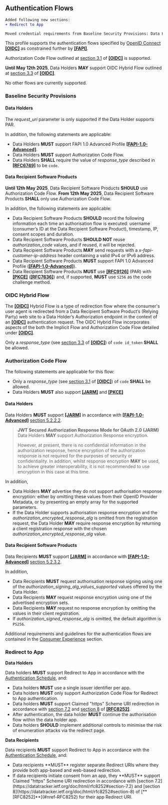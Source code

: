 ## Authentication Flows

```diff
Added following new sections:
+ Redirect to App

Moved credential requirements from Baseline Security Provisions: Data Holders section to new Credential Requirements section.
```
This profile supports the authentication flows specified by [OpenID Connect](https://openid.net/specs/openid-connect-core-1_0.html) **[[OIDC]](#nref-OIDC)** as constrained further by **[[FAPI]](#iref-FAPI)**.



Authorization Code Flow outlined at [section 3.1](https://openid.net/specs/openid-connect-core-1_0.html#CodeFlowAuth) of **[[OIDC]](#nref-OIDC)** is supported.

**Until May 12th 2025**, Data Holders **MAY** support OIDC Hybrid Flow outlined at [section 3.3](https://openid.net/specs/openid-connect-core-1_0.html#HybridFlowAuth) of **[[OIDC]](#nref-OIDC)**.

No other flows are currently supported.


### Baseline Security Provisions

#### Data Holders
The *request_uri* parameter is only supported if the Data Holder supports PAR.

In addition, the following statements are applicable:

- Data Holders **MUST** support FAPI 1.0 Advanced Profile **[[FAPI-1.0-Advanced]](#nref-FAPI-1-0-Advanced)**.
- Data Holders **MUST** support Authorization Code Flow.
- Data Holders **SHALL** require the value of *response_type* described in **[[RFC6749]](#nref-RFC6749)** to be `code`.


#### Data Recipient Software Products


**Until 12th May 2025**, Data Recipient Software Products **SHOULD** use Authorization Code Flow. 
**From 12th May 2025**, Data Recipient Software Products **SHALL** only use Authorization Code Flow. 

In addition, the following statements are applicable:

- Data Recipient Software Products **SHOULD** record the following information each time an authorisation flow is executed: username (consumer’s ID at the Data Recipient Software Product), timestamp, IP, consent scopes and duration.
- Data Recipient Software Products **SHOULD NOT** reuse _authorization_code_ values, and if reused, it will be rejected.
- Data Recipient Software Products **MAY** send requests with a _x-fapi-customer-ip-address_ header containing a valid IPv4 or IPv6 address.
- Data Recipient Software Products **MUST** support FAPI 1.0 Advanced Profile (**[[FAPI-1.0-Advanced]](#nref-FAPI-1-0-Advanced)**).
- Data Recipient Software Products **MUST** use **[[RFC9126]](#nref-RFC9126)** (PAR) with **[[PKCE]](#nref-PKCE)** (**[[RFC7636]](#nref-RFC7636)**) and, if supported, **MUST** use `S256` as the code challenge method.

### OIDC Hybrid Flow
The **[[OIDC]](#nref-OIDC)** Hybrid Flow is a type of redirection flow where the consumer's user agent is redirected from a Data Recipient Software Product’s (Relying Party) web site to a Data Holder’s Authorization endpoint in the context of an **[[OIDC]](#nref-OIDC)** authentication request. The OIDC Hybrid Flow incorporates aspects of the both the Implicit Flow and Authorization Code Flow detailed under **[[OIDC]](#nref-OIDC)**.

Only a _response_type_ (see [section 3.3](https://openid.net/specs/openid-connect-core-1_0.html#HybridFlowAuth) of **[[OIDC]](#nref-OIDC)**) of `code id_token` **SHALL** be allowed.


### Authorization Code Flow

The following statements are applicable for this flow:

- Only a _response_type_ (see [section 3.1](https://openid.net/specs/openid-connect-core-1_0.html#CodeFlowAuth) of **[[OIDC]](#nref-OIDC)**) of `code` **SHALL** be allowed.
- Data Holders **MUST** also support **[[JARM]](#nref-JARM)** and **[[PKCE]](#nref-PKCE)**

#### Data Holders
Data Holders **MUST** support **[[JARM]](#nref-JARM)** in accordance with **[[FAPI-1.0-Advanced]](#nref-FAPI-1-0-Advanced)** [section 5.2.2.2](https://openid.net/specs/openid-financial-api-part-2-1_0.html#jarm).

> **JWT Secured Authorization Response Mode for OAuth 2.0 (JARM)**  
> Data Holders **MAY** support Authorization Response encryption.
>
> However, at present, there is no confidential information in the authorization response, hence encryption of the authorization response is not required for the purposes of security or confidentiality. In addition, whilst response encryption **MAY** be used, to achieve greater interoperability, it is not recommended to use encryption in this case at this time.

In addition,

- Data Holders **MAY** advertise they do not support authorisation response encryption: either by omitting these values from their OpenID Provider Metadata, or by presenting an empty array for the supported parameters.
- If the Data Holder supports authorisation response encryption and the _authorization_encrypted_response_alg_ is omitted from the registration request, the Data Holder **MAY** require response encryption by returning a client registration response with the chosen _authorization_encrypted_response_alg_ value.

#### Data Recipient Software Products
Data Recipients **MUST** support **[[JARM]](#nref-JARM)** in accordance with **[[FAPI-1.0-Advanced]](#nref-FAPI-1-0-Advanced)** [section 5.2.3.2](https://openid.net/specs/openid-financial-api-part-2-1_0.html#jarm-1).

In addition,

- Data Recipients **MUST** request authorisation response signing using one of the _authorization_signing_alg_values_supported_ values offered by the Data Holder.
- Data Recipients **MAY** request response encryption using one of the advertised encryption sets.
- Data Recipients **MAY** request no response encryption by omitting the values in their client registration.
- If _authorization_signed_response_alg_ is omitted, the default algorithm is `PS256`.


Additional requirements and guidelines for the authentication flows are contained in the [Consumer Experience](#consumer-experience) section.

<h3 id="authentication-flows_redirect-to-app">Redirect to App</h3>
<strong>Data Holders</strong>

Data holders **MUST** support Redirect to App in accordance with the [Authentication Schedule](#authentication-schedule), and:

- Data holders **MUST** use a single issuer identifier per app.
- Data holders **MUST** only support Authorization Code Flow for Redirect to App authentication.
- Data holders **MUST** support Claimed "https" Scheme URI redirection in accordance with [section 7.2](https://datatracker.ietf.org/doc/html/rfc8252#section-7.2) and [section 8](https://datatracker.ietf.org/doc/html/rfc8252#section-8) of [**[RFC8252]**](#nref-RFC8252).
- After authentication, the data holder **MUST** continue the authorisation flow within the data holder app.
- Data holders **SHOULD** implement additional controls to minimise the risk of enumeration attacks via the redirect page.

<strong>Data Recipients</strong>

Data recipients **MUST** support Redirect to App in accordance with the [Authentication Schedule](#authentication-schedule), and:
<ul><li>Data recipients **MUST** register separate Redirect URIs where they provide both app-based and web-based redirection.</li>
<li>If data recipients initiate consent from an app, they **MUST** support Claimed "https" Scheme URI redirection in accordance with [section 7.2](https://datatracker.ietf.org/doc/html/rfc8252#section-7.2) and [section 8](https://datatracker.ietf.org/doc/html/rfc8252#section-8) of [**[RFC8252]**](#nref-RFC8252) for their app Redirect URI.</li></ul>